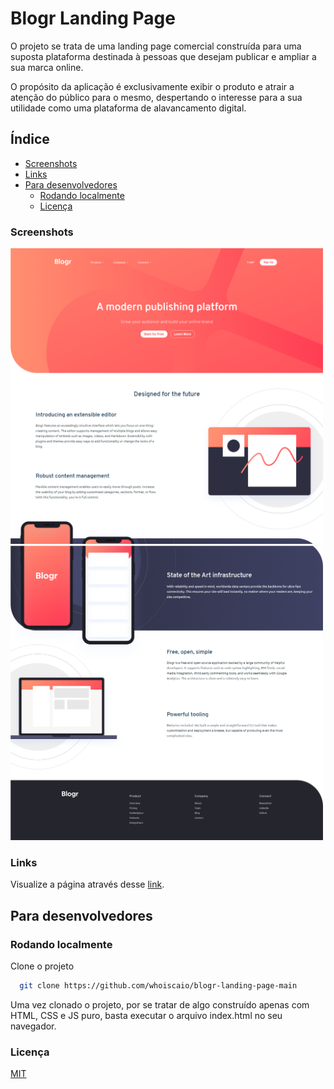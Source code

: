 
# Blogr Landing Page

O projeto se trata de uma landing page comercial construída para uma suposta plataforma destinada à pessoas que desejam publicar e ampliar a sua marca online.

O propósito da aplicação é exclusivamente exibir o produto e atrair a atenção do público para o mesmo, despertando o interesse para a sua utilidade como uma plataforma de alavancamento digital.

## Índice

- [Screenshots](#screenshots)
- [Links](#links)
- [Para desenvolvedores](#para-desenvolvedores)
  - [Rodando localmente](#rodando-localmente)
  - [Licença](#licença)
### Screenshots

<div>
  <img src="./utils/blogr_1.png" width="500" />
  <img src="./utils/blogr_2.png" width="500" />
</div>

### Links

Visualize a página através desse [link](https://whoiscaio.github.io/blogr-landing-page-main/).


## Para desenvolvedores

### Rodando localmente

Clone o projeto

```bash
  git clone https://github.com/whoiscaio/blogr-landing-page-main
```

Uma vez clonado o projeto, por se tratar de algo construído apenas com HTML, CSS e JS puro, basta executar o arquivo index.html no seu navegador.

### Licença

[MIT](https://choosealicense.com/licenses/mit/)

